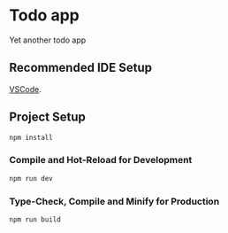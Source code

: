 # Todo app

Yet another todo app

## Recommended IDE Setup

[VSCode](https://code.visualstudio.com/).

## Project Setup

```sh
npm install
```

### Compile and Hot-Reload for Development

```sh
npm run dev
```

### Type-Check, Compile and Minify for Production

```sh
npm run build
```

